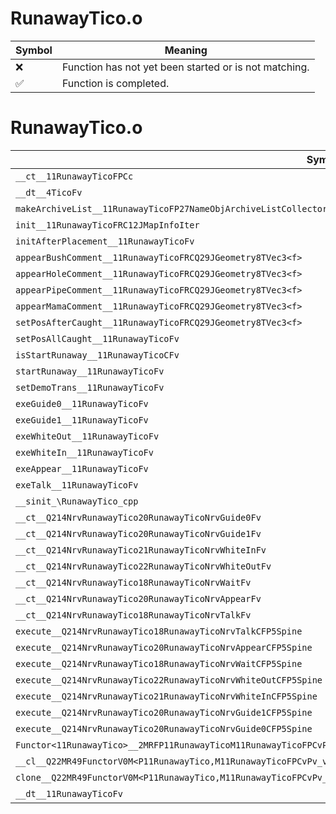 # RunawayTico.o
| Symbol | Meaning 
| ------------- | ------------- 
| :x: | Function has not yet been started or is not matching. 
| :white_check_mark: | Function is completed. 


# RunawayTico.o
| Symbol | Decompiled? |
| ------------- | ------------- |
| `__ct__11RunawayTicoFPCc` | :x: |
| `__dt__4TicoFv` | :x: |
| `makeArchiveList__11RunawayTicoFP27NameObjArchiveListCollectorRC12JMapInfoIter` | :x: |
| `init__11RunawayTicoFRC12JMapInfoIter` | :x: |
| `initAfterPlacement__11RunawayTicoFv` | :x: |
| `appearBushComment__11RunawayTicoFRCQ29JGeometry8TVec3<f>` | :x: |
| `appearHoleComment__11RunawayTicoFRCQ29JGeometry8TVec3<f>` | :x: |
| `appearPipeComment__11RunawayTicoFRCQ29JGeometry8TVec3<f>` | :x: |
| `appearMamaComment__11RunawayTicoFRCQ29JGeometry8TVec3<f>` | :x: |
| `setPosAfterCaught__11RunawayTicoFRCQ29JGeometry8TVec3<f>` | :x: |
| `setPosAllCaught__11RunawayTicoFv` | :x: |
| `isStartRunaway__11RunawayTicoCFv` | :x: |
| `startRunaway__11RunawayTicoFv` | :x: |
| `setDemoTrans__11RunawayTicoFv` | :x: |
| `exeGuide0__11RunawayTicoFv` | :x: |
| `exeGuide1__11RunawayTicoFv` | :x: |
| `exeWhiteOut__11RunawayTicoFv` | :x: |
| `exeWhiteIn__11RunawayTicoFv` | :x: |
| `exeAppear__11RunawayTicoFv` | :x: |
| `exeTalk__11RunawayTicoFv` | :x: |
| `__sinit_\RunawayTico_cpp` | :x: |
| `__ct__Q214NrvRunawayTico20RunawayTicoNrvGuide0Fv` | :x: |
| `__ct__Q214NrvRunawayTico20RunawayTicoNrvGuide1Fv` | :x: |
| `__ct__Q214NrvRunawayTico21RunawayTicoNrvWhiteInFv` | :x: |
| `__ct__Q214NrvRunawayTico22RunawayTicoNrvWhiteOutFv` | :x: |
| `__ct__Q214NrvRunawayTico18RunawayTicoNrvWaitFv` | :x: |
| `__ct__Q214NrvRunawayTico20RunawayTicoNrvAppearFv` | :x: |
| `__ct__Q214NrvRunawayTico18RunawayTicoNrvTalkFv` | :x: |
| `execute__Q214NrvRunawayTico18RunawayTicoNrvTalkCFP5Spine` | :x: |
| `execute__Q214NrvRunawayTico20RunawayTicoNrvAppearCFP5Spine` | :x: |
| `execute__Q214NrvRunawayTico18RunawayTicoNrvWaitCFP5Spine` | :x: |
| `execute__Q214NrvRunawayTico22RunawayTicoNrvWhiteOutCFP5Spine` | :x: |
| `execute__Q214NrvRunawayTico21RunawayTicoNrvWhiteInCFP5Spine` | :x: |
| `execute__Q214NrvRunawayTico20RunawayTicoNrvGuide1CFP5Spine` | :x: |
| `execute__Q214NrvRunawayTico20RunawayTicoNrvGuide0CFP5Spine` | :x: |
| `Functor<11RunawayTico>__2MRFP11RunawayTicoM11RunawayTicoFPCvPv_v_Q22MR49FunctorV0M<P11RunawayTico,M11RunawayTicoFPCvPv_v>` | :x: |
| `__cl__Q22MR49FunctorV0M<P11RunawayTico,M11RunawayTicoFPCvPv_v>CFv` | :x: |
| `clone__Q22MR49FunctorV0M<P11RunawayTico,M11RunawayTicoFPCvPv_v>CFP7JKRHeap` | :x: |
| `__dt__11RunawayTicoFv` | :x: |
